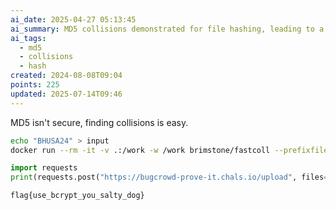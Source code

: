 ```yaml
---
ai_date: 2025-04-27 05:13:45
ai_summary: MD5 collisions demonstrated for file hashing, leading to a bypass of the security measure.
ai_tags:
  - md5
  - collisions
  - hash
created: 2024-08-08T09:04
points: 225
updated: 2025-07-14T09:46
---
```


MD5 isn't secure, finding collisions is easy.

```bash
echo "BHUSA24" > input
docker run --rm -it -v .:/work -w /work brimstone/fastcoll --prefixfile input -o msg1.bin msg2.bin
```

```python
import requests
print(requests.post("https://bugcrowd-prove-it.chals.io/upload", files={"file1": open("msg1.bin", "rb"), "file2": open("msg2.bin", "rb")}).text)
```

```flag
flag{use_bcrypt_you_salty_dog}
```